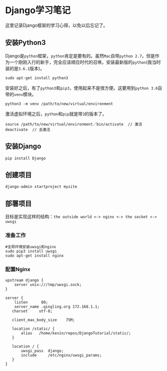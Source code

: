 # Django学习笔记
这里记录Django框架的学习心得，以免以后忘记了。

## 安装Python3
Django是`python`框架，`python`肯定是要有的。虽然`Mac`自带`python 2.7`，但是作为一个刚刚入行的新手，完全应该顺应时代的召唤，安装最新版的`python`(我当时装的是`3.6.1`版本)。

```Shell
sudo apt-get install python3
```

安装好之后，有了`python3`和`pip3`，使用起来不是很方便。这要用到`python 3.6`自带的`venv`模块。

```Shell
python3 -m venv /path/to/new/virtual/environment
```

激活虚拟环境之后，`python`和`pip`就是带`3`的版本了。

```Shell
source /path/to/new/virtual/environment／bin/activate  // 激活
deactivate  // 去激活
```
## 安装Django
```Shell
pip install Django
```

## 创建项目
```Shell
django-admin startproject mysite
```

## 部署项目
目标是实现这样的结构：``the outside world <-> nginx <-> the socket <-> uwsgi``

### 准备工作
```Shell
#全局环境安装uwsgi和nginx
sudo pip3 install uwsgi
sudo apt-get install nginx
```

### 配置Nginx
```Nginx
upstream django {
	server unix:///tmp/uwsgi.sock;
}

server {
	listen      80;
	server_name .qingling.org 172.168.1.1;
   charset     utf-8;

   client_max_body_size    75M;

   location /static/ {
       alias   /home/kevin/repos/DjangoTutorial/static/;
   }

   location / {
       uwsgi_pass  django;
       include     /etc/nginx/uwsgi_params;
   }
}
```